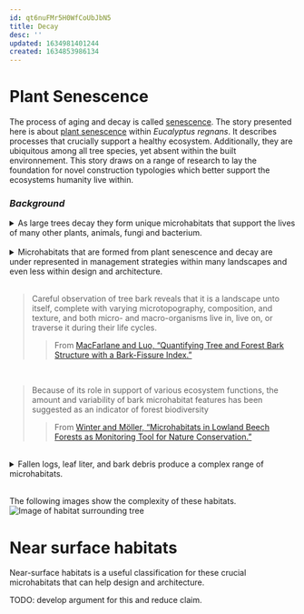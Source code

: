 ```yaml
---
id: qt6nuFMr5H0WfCoUbJbN5
title: Decay
desc: ''
updated: 1634981401244
created: 1634853986134
---
```


# Plant Senescence

The process of aging and decay is called [senescence](https://doi.org/10/f4hjpx). The story presented here is about [plant senescence](https://doi.org/10/f6h563) within _Eucalyptus regnans_. It describes processes that crucially support a healthy ecosystem. Additionally, they are ubiquitous among all tree species, yet absent within the built environnement. This story draws on a range of research to lay the foundation for novel construction typologies which better support the ecosystems humanity live within.

### _Background_

<details>
<summary>As large trees decay they form unique microhabitats that support the lives of many other plants, animals, fungi and bacterium.</summary>

>The trees progress from being tall living stems to tall dead trees, then shorter dead stems and finally they decay and collapse onto the forest floor. Very tall living montane ash trees may experience problems in pumping water from the root system to the tree crown. The tree crown eventually dies, leaving dead exposed branches at the top. Pools of rainwater may accumulate in the tops of the dead branches and accelerate the rate of decay inside the main trunk or centre of the tree. Eventually the tree dies and begins to break up, shedding dead branches and the upper sections of the trunk. Finally, the tree becomes so decayed it collapses. Fallen trees are still important for many forest animals. They provide shelter for small mammals such as Bush Rats, or a place to lay eggs, as in some species of reptiles (Lindenmayer et al. 2002a) (see Chapter 8).
>>From [Lindenmayer, Forest Pattern and Ecological Process.](https://www.publish.csiro.au/book/6109/)
</details>

<br>

<details>
<summary>Microhabitats that are formed from plant senescence and decay are under represented in management strategies within many landscapes and even less within design and architecture.</summary>



>No work has been conducted on the amount and condition of coarse woody debris that needs to be retained in logged and regenerated montane ash forest…. the effects of extensive and prolonged depletion of coarse woody debris remain unknown. Work in other forests around the world, particularly in the northern hemisphere, suggests that the impacts can be substantial (Grove and Hanula 2006; Harmon et al. 1986).


>In current forest inventories and monitoring schemes, microhabitats and their function as possible core variables of the biocoenosis are not taken into consideration or they are not accurately described. Furthermore, the use of microhabitat inventories on trees has neither been tested as a field method nor established as proxy variables for maintaining biodiversity, nor have they been used as monitoring tools to assess nature conservation objectives.


>Microhabitats such as broken crowns and stem cavities are mainly associated with decreasing tree vitality, which is commonly caused by a combination of fungi and insects (Jonsell et al., 1999, Franklin et al., 2002). The decay processes following tree damage and the development of microhabitats provide numerous habitats for breeding birds, bats, insects, mosses, and lichens (Palmer, 1986, Welsh and Capen, 1992, Thunes and Willassen, 1997, Winter et al., 2005).
>>From [Winter and Möller, “Microhabitats in Lowland Beech Forests as Monitoring Tool for Nature Conservation.”](https://doi.org/10/dx44wv)
</details>

<br>

>Careful observation of tree bark reveals that it is a landscape unto itself, complete with varying microtopography, composition, and texture, and both micro- and macro-organisms live in, live on, or traverse it during their life cycles. 
>>From [MacFarlane and Luo, “Quantifying Tree and Forest Bark Structure with a Bark-Fissure Index.”](https://cdnsciencepub.com/doi/10.1139/X09-098)

<br>

>Because of its role in support of various ecosystem functions, the amount and variability of bark microhabitat features has been suggested as an indicator of forest biodiversity
>>From [Winter and Möller, “Microhabitats in Lowland Beech Forests as Monitoring Tool for Nature Conservation.”](https://doi.org/10/dx44wv)

<br> 

<details>
<summary>Fallen logs, leaf liter, and bark debris produce a complex range of microhabitats.</summary>

## Bark streamers 
Bark streamers are a critical resource provided by overstorey ash- type eucalypt trees.

>Strips of decorticating bark are a vital attribute of overstorey montane ash trees for a number of animal species. Bark is shed annually and forms spectacular streamers on Mountain Ash and, to a lesser extent, Alpine Ash trees. Several tonnes of bark per hectare are shed annually, adding considerably to the amount of litter in montane ash forests. Large old trees produce significantly more bark than young stems (Lindenmayer et al. 2000a). Bark streamers provide habitat for a wide range of invertebrates such as spiders and predatory wingless tree crickets. These invertebrates are, in turn, prey for several species of marsupials (Smith 1984b) and birds. The presence and abundance of Leadbeater’s Possum has been found to be significantly related to the quantity of bark in montane ash forests (Lindenmayer et al. 1991d).
>>from [Lindenmayer, "Structural features of old-growth Australian montane ash forests"](https://www.sciencedirect.com/science/article/abs/pii/S0378112799002571)

## Inhabitants of bark

>Many arthropods make a living in and around tree bark, feeding on the sapwood beneath it, overwintering in its fissures and crevices, or simply traversing it en route to the canopy or the soil (Hanula and Franzreb 1998). Larger animals may forage on (e.g., horses; Kuiters et al. 2006) or in (e.g., woodpeckers; Jackson 1970) tree bark, and some even live in bark crevices (e.g., bats (Carter and Feldhamer 2005) and birds (Wintle et al. 2005)). 
Bark-gleaning birds (e.g., brown creepers (Certhia ameri- cana Bonaparte); Wintle et al. 2005), in particular, are strongly dependent on fissures in tree bark for their survival, foraging on arthropods in bark fissures and even storing food in them (Woodrey 1990). One species of nuthatch, Sitta europaea, lines its nest holes with bark flakes and uses them to conceal its eggs or young when it is away from the nest (Wesolowski and Rowinski 2004). Some studies have suggested that bark-foraging birds may be affected by an in- crease or decrease in the foraging space provided by tree bark (Keller et al. 2003) or a change in the abundance and biodiversity of their bark-using prey (Hanula and Franzreb 1998; Horn and Hanula 2002).
>>From [MacFarlane and Luo, “Quantifying Tree and Forest Bark Structure with a Bark-Fissure Index.”](https://cdnsciencepub.com/doi/10.1139/X09-098)

>In living trees, structural and chemical defence traits, mainly in the outer bark, play a crucial role in protecting these nutrient‐rich tissues against herbivores (Wainhouse, Cross & Howell 1990; Paine et al. 2010) and may have afterlife effects (Cornwell et al. 2009a) that may inhibit invertebrate access. Therefore, in the early (initial 1–2 years) decomposition stage, when the bark (cortisphere; Pfanz & Aschan 2001) is still attached to the wood, bark traits may be a crucial environmental filter for associated fauna assembly (Wu, Yu & Zhou 2008; Barbour et al. 2009; Zuo et al. 2014). At later decomposition stage, wood traits will become more important, partly because much of the bark will have fallen off and/or bark traits of different species become more similar due to degradation. Bark traits can also affect the species composition indirectly, by changing predator–prey interactions. 
>>From [Zuo et al., “Faunal Community Consequence of Interspecific Bark Trait Dissimilarity in Early-Stage Decomposing Logs.”](https://besjournals.onlinelibrary.wiley.com/doi/10.1111/1365-2435.12676)

## Fallen logs
>Logs are nursery sites for some species of plants and provide places for the germination and growth of ferns, mosses and liverworts in montane ash forest (Ashton 1986). Detailed vegetation surveys (Lindenmayer et al. 2000b) have shown that Myrtle Beech trees in montane ash forests often germinate on rotting logs. The water and organic matter in rotting logs then facilitates the growth of young seedlings (Howard 1973). Other understorey plant species common in montane ash forests, such as Dogwood, Musk Daisy Bush and Mountain Pepper, also germinate on rotting logs. 
>

## Inhabitants of fallen logs and dead trunks
A dead trunk is colonized by a vast array of species when it falls to the ground, but the extensive literature on dead wood invertebrates (Grove 2002; Castro & Wise 2010; Déchêne & Buddle 2010; Ulyshen, Pucci & Hanula 2011) has still left questions unanswered about how, and how much, different factors determine the community composition of log‐related fauna. This is partly because most field sampling studies cannot disentangle the (interactive) effects of forest environment and log microenvironment, wood and bark traits of tree species, their decomposition stage, time of the year and the available pool of invertebrate species. 
>>From [Winter and Möller, “Microhabitats in Lowland Beech Forests as Monitoring Tool for Nature Conservation.”](https://doi.org/10/dx44wv)

</details>

<br>


The following images show the complexity of these habitats. 
![Image of habitat surrounding tree](\assets\images\bennets\IMG_7106.JPG)



# Near surface habitats

Near-surface habitats is a useful classification for these crucial microhabitats that can help design and architecture. 

TODO: develop argument for this and reduce claim.


